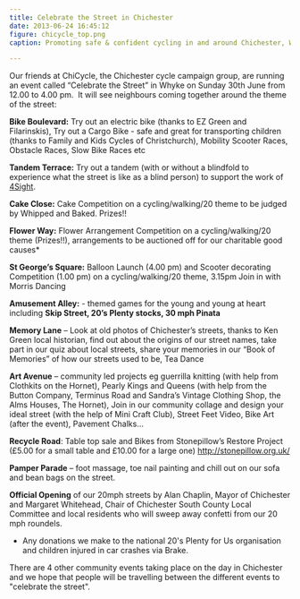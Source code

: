 ```yaml
---
title: Celebrate the Street in Chichester
date: 2013-06-24 16:45:12
figure: chicycle_top.png
caption: Promoting safe & confident cycling in and around Chichester, West Sussex

---
```


Our friends at ChiCycle, the Chichester cycle campaign group, are running an event called “Celebrate the Street” in Whyke on Sunday 30th June from 12.00 to 4.00 pm.  It will see neighbours coming together around the theme of the street:

**Bike Boulevard:** Try out an electric bike (thanks to EZ Green and Filarinskis), Try out a Cargo Bike - safe and great for transporting children (thanks to Family and Kids Cycles of Christchurch), Mobility Scooter Races, Obstacle Races, Slow Bike Races etc

**Tandem Terrace:** Try out a tandem (with or without a blindfold to experience what the street is like as a blind person) to support the work of [4Sight](http://www.4sightsussex.co.uk/contact_us.php "4Sight").

**Cake Close:** Cake Competition on a cycling/walking/20 theme to be judged by Whipped and Baked. Prizes!!

**Flower Way:** Flower Arrangement Competition on a cycling/walking/20 theme (Prizes!!), arrangements to be auctioned off for our charitable good causes*

**St George’s Square:** Balloon Launch (4.00 pm) and Scooter decorating Competition (1.00 pm) on a cycling/walking/20 theme, 3.15pm Join in with Morris Dancing

**Amusement Alley:** - themed games for the young and young at heart including **Skip Street, 20’s Plenty stocks, 30 mph Pinata**

**Memory Lane** – Look at old photos of Chichester’s streets, thanks to Ken Green local historian, find out about the origins of our street names, take part in our quiz about local streets, share your memories in our “Book of Memories” of how our streets used to be, Tea Dance

**Art Avenue** – community led projects eg guerrilla knitting (with help from Clothkits on the Hornet), Pearly Kings and Queens (with help from the Button Company, Terminus Road and Sandra’s Vintage Clothing Shop, the Alms Houses, The Hornet), Join in our community collage and design your ideal street (with the help of Mini Craft Club), Street Feet Video, Bike Art (after the event), Pavement Chalks…

**Recycle Road**: Table top sale and Bikes from Stonepillow’s Restore Project (£5.00 for a small table and £10.00 for a large one) http://stonepillow.org.uk/

**Pamper Parade** – foot massage, toe nail painting and chill out on our sofa and bean bags on the street.

**Official Opening** of our 20mph streets by Alan Chaplin, Mayor of Chichester and Margaret Whitehead, Chair of Chichester South County Local Committee and local residents who will sweep away confetti from our 20 mph roundels.

* Any donations we make to the national 20's Plenty for Us organisation and children injured in car crashes via Brake.

There are 4 other community events taking place on the day in Chichester and we hope that people will be travelling between the different events to "celebrate the street".
